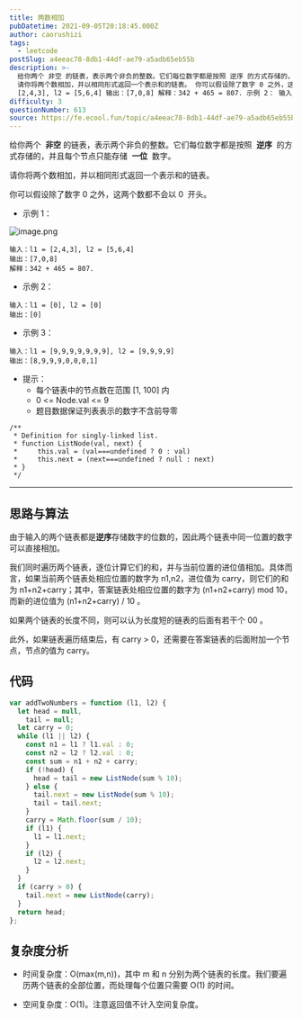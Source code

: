 ```yaml
---
title: 两数相加
pubDatetime: 2021-09-05T20:18:45.000Z
author: caorushizi
tags:
  - leetcode
postSlug: a4eeac78-8db1-44df-ae79-a5adb65eb55b
description: >-
  给你两个 非空 的链表，表示两个非负的整数。它们每位数字都是按照 逆序 的方式存储的，并且每个节点只能存储 一位 数字。
  请你将两个数相加，并以相同形式返回一个表示和的链表。 你可以假设除了数字 0 之外，这两个数都不会以 0 开头。 示例 1： 输入：l1 =
  [2,4,3], l2 = [5,6,4] 输出：[7,0,8] 解释：342 + 465 = 807. 示例 2： 输入：l1 = [
difficulty: 3
questionNumber: 613
source: https://fe.ecool.fun/topic/a4eeac78-8db1-44df-ae79-a5adb65eb55b
---
```


给你两个  **非空** 的链表，表示两个非负的整数。它们每位数字都是按照  **逆序**  的方式存储的，并且每个节点只能存储  **一位**  数字。

请你将两个数相加，并以相同形式返回一个表示和的链表。

你可以假设除了数字 0 之外，这两个数都不会以 0  开头。

- 示例 1：

![image.png](https://i.loli.net/2021/09/05/68MQqU7exR4YzTr.png)

```
输入：l1 = [2,4,3], l2 = [5,6,4]
输出：[7,0,8]
解释：342 + 465 = 807.
```

- 示例 2：

```
输入：l1 = [0], l2 = [0]
输出：[0]
```

- 示例 3：

```
输入：l1 = [9,9,9,9,9,9,9], l2 = [9,9,9,9]
输出：[8,9,9,9,0,0,0,1]
```

- 提示：
  - 每个链表中的节点数在范围 [1, 100] 内
  - 0 <= Node.val <= 9
  - 题目数据保证列表表示的数字不含前导零

```
/**
 * Definition for singly-linked list.
 * function ListNode(val, next) {
 *     this.val = (val===undefined ? 0 : val)
 *     this.next = (next===undefined ? null : next)
 * }
 */
```

---

## 思路与算法

由于输入的两个链表都是**逆序**存储数字的位数的，因此两个链表中同一位置的数字可以直接相加。

我们同时遍历两个链表，逐位计算它们的和，并与当前位置的进位值相加。具体而言，如果当前两个链表处相应位置的数字为 n1,n2，进位值为 carry，则它们的和为 n1+n2+carry；其中，答案链表处相应位置的数字为 (n1+n2+carry) mod 10，而新的进位值为
(n1+n2+carry) / 10 。

如果两个链表的长度不同，则可以认为长度短的链表的后面有若干个 00 。

此外，如果链表遍历结束后，有 carry > 0，还需要在答案链表的后面附加一个节点，节点的值为 carry。

## 代码

```javascript
var addTwoNumbers = function (l1, l2) {
  let head = null,
    tail = null;
  let carry = 0;
  while (l1 || l2) {
    const n1 = l1 ? l1.val : 0;
    const n2 = l2 ? l2.val : 0;
    const sum = n1 + n2 + carry;
    if (!head) {
      head = tail = new ListNode(sum % 10);
    } else {
      tail.next = new ListNode(sum % 10);
      tail = tail.next;
    }
    carry = Math.floor(sum / 10);
    if (l1) {
      l1 = l1.next;
    }
    if (l2) {
      l2 = l2.next;
    }
  }
  if (carry > 0) {
    tail.next = new ListNode(carry);
  }
  return head;
};
```

## 复杂度分析

- 时间复杂度：O(max(m,n))，其中 m 和 n 分别为两个链表的长度。我们要遍历两个链表的全部位置，而处理每个位置只需要 O(1) 的时间。

- 空间复杂度：O(1)。注意返回值不计入空间复杂度。
